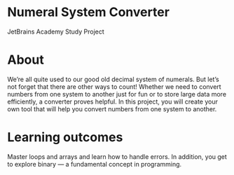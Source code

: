 # Numeral System Converter
JetBrains Academy Study Project

# About
We’re all quite used to our good old decimal system of numerals. But let’s not forget that there are other ways to count! Whether we need to convert numbers from one system to another just for fun or to store large data more efficiently, a converter proves helpful. In this project, you will create your own tool that will help you convert numbers from one system to another.

# Learning outcomes
Master loops and arrays and learn how to handle errors. In addition, you get to explore binary — a fundamental concept in programming.
